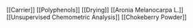 [[Carrier]]
[[Polyphenols]]
[[Drying]]
[[Aronia Melanocarpa L.]]
[[Unsupervised Chemometric Analysis]]
[[Chokeberry Powder]]

